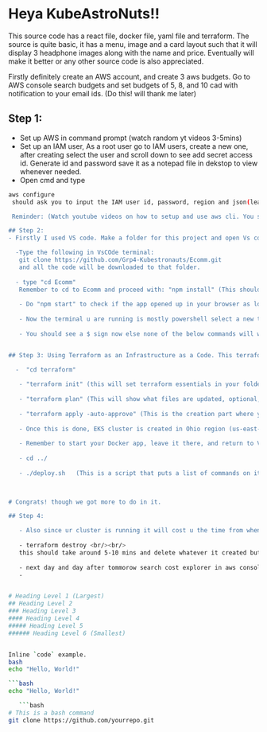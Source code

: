 # Heya KubeAstroNuts!!

 This source code has a react file, docker file, yaml file and terraform. 
 The source is quite basic, it has a menu, image and a card layout such that it will display 3 headphone images along with the name and price. Eventually will make it better or any other source code is also appreciated.

Firstly definitely create an AWS account, and create 3 aws budgets. Go to AWS console search budgets and set budgets of 5, 8, and 10 cad with notification to your email ids. (Do this! will thank me later) 

## Step 1: 
- Set up AWS in command prompt (watch random yt videos 3-5mins)
- Set up an IAM user, As a root user go to IAM users, create a new one, after creating select the user and scroll down to see add secret access id. Generate id and password save it as a notepad file in dekstop to view whenever needed. 
- Open cmd and type 
```bash
aws configure
 should ask you to input the IAM user id, password, region and json(leave this 4th one empty by pressing enter). Remember to put region as "us-east-2". It's Ohio region our source code is configured with us-east-2.

 Reminder: (Watch youtube videos on how to setup and use aws cli. You should have an Iam User too with secret key access such that you will feed it to your cmd with aws configure. Keep the region us-east-2.)

## Step 2:
- Firstly I used VS code. Make a folder for this project and open Vs code File -> Select folder (select the one you created) and open terminal (shift ~). 

  -Type the following in VsCOde terminal:
   git clone https://github.com/Grp4-Kubestronauts/Ecomm.git
   and all the code will be downloaded to that folder.
 
  - type "cd Ecomm"
   Remember to cd to Ecomm and proceed with: "npm install" (This should install all the necessary libraries that we used for the react js source code).
   
   - Do "npm start" to check if the app opened up in your browser as localhost (if not then there are errors with the source code, ChatGPT it)
   
   - Now the terminal u are running is mostly powershell select a new terminal with git bash in vscode itslef
   
   - You should see a $ sign now else none of the below commands will work.


## Step 3: Using Terraform as an Infrastructure as a Code. This terraform has all the Amazon service needed such that you dont have to individually create any services like EKS, ECR, VPC etc

  -  "cd terraform" 
   
   - "terraform init" (this will set terraform essentials in your folder)
   
   - "terraform plan" (This will show what files are updated, optional, just for info)
   
   - "terraform apply -auto-approve" (This is the creation part where your ECR, EKS, Node group and all the amazon service will be created. This should takes 10- 25 mins.)
   
   - Once this is done, EKS cluster is created in Ohio region (us-east-2). Remember from this minute onwards you will be charged $$$ (not much).
   
   - Remember to start your Docker app, leave it there, and return to Vscode.
   
   - cd ../
   
   - ./deploy.sh   (This is a script that puts a list of commands on its own and in the end if all goes good it should give you a AWS URL link where our site will be hosted with kubernetes)


   
# Congrats! though we got more to do in it.

## Step 4:

   - Also since ur cluster is running it will cost u the time from when it's started and utilized. If you forget to delete then would cost u a price of a chocolate everyday. Since u created most of the AWS service via terraform, u can delete wtever terraform created by putting the following command.
   
   - terraform destroy <br/><br/>
   this should take around 5-10 mins and delete whatever it created but still manually check EKS, ECR/private repository, EC2 dashboard, Network interface, Load balancer, network gateway.
   
   - next day and day after tommorow search cost explorer in aws console and check if its charging you more coz that's how I learnt i didn't delete some resources and paid the price of 3 biriyanis to AWS :)
   - 


# Heading Level 1 (Largest)
## Heading Level 2
### Heading Level 3
#### Heading Level 4
##### Heading Level 5
###### Heading Level 6 (Smallest)


Inline `code` example.
bash
echo "Hello, World!"

```bash
echo "Hello, World!" 

   ```bash
# This is a bash command
git clone https://github.com/yourrepo.git

